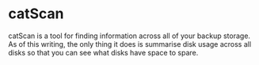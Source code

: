 # catScan

catScan is a tool for finding information across all of your backup storage. As of this writing, the only thing it does is summarise disk usage across all disks so that you can see what disks have space to spare.
